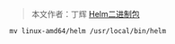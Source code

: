 > 本文作者：丁辉
[Helm二进制包](https://github.com/helm/helm/releases)

```
mv linux-amd64/helm /usr/local/bin/helm
```

